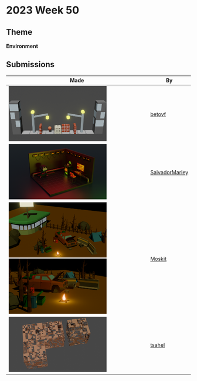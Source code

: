 # 2023 Week 50


## Theme

**Environment**


## Submissions

| Made | By |
|------|----|
| <img src="./betovf/gamezember-environment.png" height="150" /> | [betovf](./betovf/) |
| <img src="./SalvadorMarley/Finished_basement.png" height="150" /> | [SalvadorMarley](./SalvadorMarley/) |
| <img src="./Moskit/props_render_1.png" height="150" /><img src="./Moskit/props_render_2.png" height="150" /> | [Moskit](./Moskit/) |
| <img src="./tsahel/wall-greebles-gamezember-121223--5-2.png" height="150" /> | [tsahel](./tsahel/) |
